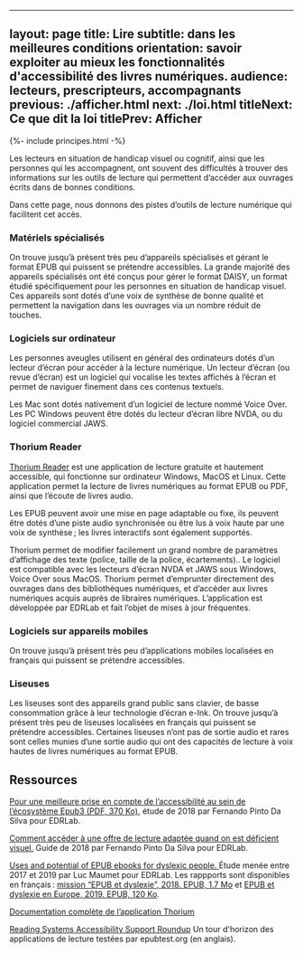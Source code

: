 
---
layout: page
title: Lire
subtitle: dans les meilleures conditions
orientation: savoir exploiter au mieux les fonctionnalités d'accessibilité des livres numériques.
audience: lecteurs, prescripteurs, accompagnants
previous: ./afficher.html
next: ./loi.html
titleNext: Ce que dit la loi
titlePrev: Afficher
---

<div markdown="1" id="principes">

{%- include principes.html -%}

Les lecteurs en situation de handicap visuel ou cognitif, ainsi que les personnes qui les accompagnent, ont souvent des difficultés à trouver des informations sur les outils de lecture qui permettent d’accéder aux ouvrages écrits dans de bonnes conditions.

Dans cette page, nous donnons des pistes d’outils de lecture numérique qui facilitent cet accès.

### Matériels spécialisés

On trouve jusqu’à présent très peu d’appareils spécialisés et gérant le format EPUB qui puissent se prétendre accessibles. La grande majorité des appareils spécialisés ont été conçus pour gérer le format DAISY, un format étudié spécifiquement pour les personnes en situation de handicap visuel. Ces appareils sont dotés d’une voix de synthèse de bonne qualité et permettent la navigation dans les ouvrages via un nombre réduit de touches.

### Logiciels sur ordinateur

Les personnes aveugles utilisent en général des ordinateurs dotés d’un lecteur d’écran pour accéder à la lecture numérique. Un lecteur d’écran (ou revue d’écran) est un logiciel qui vocalise les textes affichés à l’écran et permet de naviguer finement dans ces contenus textuels.

Les Mac sont dotés nativement d’un logiciel de lecture nommé Voice Over. Les PC Windows peuvent être dotés du lecteur d’écran libre NVDA, ou du logiciel commercial JAWS.

### Thorium Reader

[Thorium Reader](https://www.edrlab.org/software/thorium-reader/) est une application de lecture gratuite et hautement accessible, qui fonctionne sur ordinateur Windows, MacOS et Linux. Cette application permet la lecture de livres numériques au format EPUB ou PDF, ainsi que l’écoute de livres audio.

Les EPUB peuvent avoir une mise en page adaptable ou fixe, ils peuvent être dotés d’une piste audio synchronisée ou être lus à voix haute par une voix de synthèse&#8239;; les livres interactifs sont également supportés.

Thorium permet de modifier facilement un grand nombre de paramètres d’affichage des texte (police, taille de la police, écartements).. Le logiciel est compatible avec les lecteurs d’écran NVDA et JAWS sous Windows, Voice Over sous MacOS.
Thorium permet d’emprunter directement des ouvrages dans des bibliothèques numériques, et d’accéder aux livres numériques acquis auprès de libraires numériques. L’application est développée par EDRLab et fait l’objet de mises à jour fréquentes.

### Logiciels sur appareils mobiles

On trouve jusqu’à présent très peu d’applications mobiles localisées en français qui puissent se prétendre accessibles.

### Liseuses

Les liseuses sont des appareils grand public sans clavier, de basse consommation grâce à leur technologie d’écran e-Ink. On trouve jusqu’à présent très peu de liseuses localisées en français qui puissent se prétendre accessibles. Certaines liseuses n’ont pas de sortie audio et rares sont celles munies d’une sortie audio qui ont des capacités de lecture à voix hautes de livres numériques au format EPUB.

</div>

<section  class="ressources" markdown="1">

## Ressources

<a href="https://www.edrlab.org/public/a11y/EDRLab-a11y-2018.pdf" class="link color_orange">Pour une meilleure prise en compte de l’accessibilité au sein de l’écosystème Epub3 (PDF, 370 Ko)</a>, étude de 2018 par Fernando Pinto Da Silva pour EDRLab.

<a href="https://www.edrlab.org/accessibility/lecture-et-deficience-visuelle/" class="link color_orange">Comment accéder à une offre de lecture adaptée quand on est déficient visuel.</a> Guide de 2018 par Fernando Pinto Da Silva pour EDRLab.

<a href="https://www.edrlab.org/accessibility/epub-and-dyslexia/" class="link color_orange">Uses and potential of EPUB ebooks for dyslexic people. </a> Étude menée entre 2017 et 2019 par Luc Maumet pour EDRLab. Les rappports sont disponibles en français&#8239;: [mission “EPUB et dyslexie”, 2018. EPUB, 1.7 Mo](https://www.edrlab.org/public/a11y/EDRLab-Dyslexie-2018.epub) et [EPUB et dyslexie en Europe, 2019. EPUB, 120 Ko](https://www.edrlab.org/public/a11y/EPUB-dyslexie-en-Europe-2019.epub).

<a href="https://edrlab.github.io/thorium-reader-doc/fr/" class="link color_orange">Documentation complète de l’application Thorium</a>

<a href="https://inclusivepublishing.org/rs-accessibility/" class="link color_orange">Reading Systems Accessibility Support Roundup</a> Un tour d'horizon des applications de lecture testées par epubtest.org (en anglais).



</section>

